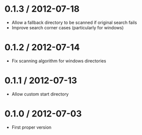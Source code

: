 0.1.3 / 2012-07-18
==================
  * Allow a fallback directory to be scanned if original search fails
  * Improve search corner cases (particularly for windows)

0.1.2 / 2012-07-14
==================
  * Fix scanning algorithm for windows directories

0.1.1 / 2012-07-13
==================
  * Allow custom start directory

0.1.0 / 2012-07-03
==================
  * First proper version

